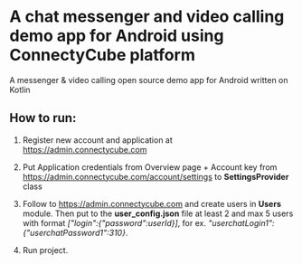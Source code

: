 # A chat messenger and video calling demo app for Android using ConnectyCube platform

A messenger & video calling open source demo app for Android written on Kotlin 

## How to run:

1. Register new account and application at <https://admin.connectycube.com>

2. Put Application credentials from Overview page + Account key from <https://admin.connectycube.com/account/settings> to **SettingsProvider** class

3. Follow to <https://admin.connectycube.com> and create users in **Users** module. Then put to the **user_config.json** file at least 2 and max 5 users with format *[\"login\":{\"password\":userId}]*, for ex. *"userchatLogin1":{"userchatPassword1":310}*.

4. Run project.
